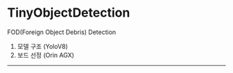 # TinyObjectDetection
FOD(Foreign Object Debris) Detection 

1. 모델 구조 (YoloV8)
2. 보드 선정 (Orin AGX)
***
